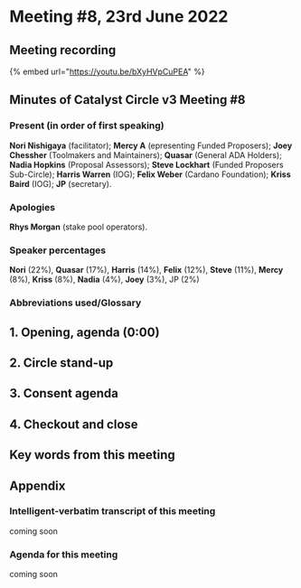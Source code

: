 # Meeting #8, 23rd June 2022

## Meeting recording

{% embed url="https://youtu.be/bXyHVpCuPEA" %}

## Minutes of Catalyst Circle v3 Meeting #8 <a href="#minutes-of-catalyst-circle-v3-meeting-6" id="minutes-of-catalyst-circle-v3-meeting-6"></a>

### Present (in order of first speaking) <a href="#present-in-order-of-first-speaking" id="present-in-order-of-first-speaking"></a>

**Nori Nishigaya** (facilitator); **Mercy A** (epresenting Funded Proposers); **Joey Chessher** (Toolmakers and Maintainers); **Quasar** (General ADA Holders); **Nadia Hopkins** (Proposal Assessors); **Steve Lockhart** (Funded Proposers Sub-Circle); **Harris Warren** (IOG); **Felix Weber** (Cardano Foundation); **Kriss Baird** (IOG); **JP** (secretary).

### Apologies

**Rhys Morgan** (stake pool operators).

### Speaker percentages

**Nori** (22%), **Quasar** (17%), **Harris** (14%), **Felix** (12%), **Steve** (11%), **Mercy** (8%), **Kriss** (8%), **Nadia** (4%), **Joey** (3%), JP (2%)

### Abbreviations used/Glossary <a href="#abbreviations-used-glossary" id="abbreviations-used-glossary"></a>

## 1. Opening, agenda (0:00) <a href="#1.-opening-agenda-0-00" id="1.-opening-agenda-0-00"></a>

## 2. Circle stand-up <a href="#2.-circle-stand-up-9-06" id="2.-circle-stand-up-9-06"></a>

## 3. Consent agenda <a href="#3.-consent-agenda-1-07-01" id="3.-consent-agenda-1-07-01"></a>

## 4. Checkout and close <a href="#4.-checkout-and-close-1-57-15" id="4.-checkout-and-close-1-57-15"></a>

## Key words from this meeting <a href="#key-words-from-this-meeting" id="key-words-from-this-meeting"></a>

## Appendix

### Intelligent-verbatim transcript of this meeting <a href="#intelligent-verbatim-transcript-of-this-meeting" id="intelligent-verbatim-transcript-of-this-meeting"></a>

coming soon

### Agenda for this meeting <a href="#agenda-for-this-meeting" id="agenda-for-this-meeting"></a>

coming soon
